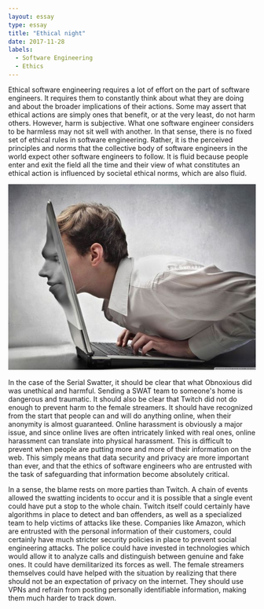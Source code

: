 ```yaml
---
layout: essay
type: essay
title: "Ethical night"
date: 2017-11-28
labels:
  - Software Engineering
  - Ethics
---
```


Ethical software engineering requires a lot of effort on the part of software engineers. It requires them to constantly think about what they are doing and about the broader implications of their actions. Some may assert that ethical actions are simply ones that benefit, or at the very least, do not harm others. However, harm is subjective. What one software engineer considers to be harmless may not sit well with another. In that sense, there is no fixed set of ethical rules in software engineering. Rather, it is the perceived principles and norms that the collective body of software engineers in the world expect other software engineers to follow. It is fluid because people enter and exit the field all the time and their view of what constitutes an ethical action is influenced by societal ethical norms, which are also fluid.

<img class="ui right floated medium image" src="../images/online.jpeg">

In the case of the Serial Swatter, it should be clear that what Obnoxious did was unethical and harmful. Sending a SWAT team to someone's home is dangerous and traumatic. It should also be clear that Twitch did not do enough to prevent harm to the female streamers. It should have recognized from the start that people can and will do anything online, when their anonymity is almost guaranteed. Online harassment is obviously a major issue, and since online lives are often intricately linked with real ones, online harassment can translate into physical harassment. This is difficult to prevent when people are putting more and more of their information on the web. This simply means that data security and privacy are more important than ever, and that the ethics of software engineers who are entrusted with the task of safeguarding that information become absolutely critical.

In a sense, the blame rests on more parties than Twitch. A chain of events allowed the swatting incidents to occur and it is possible that a single event could have put a stop to the whole chain. Twitch itself could certainly have algorithms in place to detect and ban offenders, as well as a specialized team to help victims of attacks like these. Companies like Amazon, which are entrusted with the personal information of their customers, could certainly have much stricter security policies in place to prevent social engineering attacks. The police could have invested in technologies which would allow it to analyze calls and distinguish between genuine and fake ones. It could have demilitarized its forces as well. The female streamers themselves could have helped with the situation by realizing that there should not be an expectation of privacy on the internet. They should use VPNs and refrain from posting personally identifiable information, making them much harder to track down.
